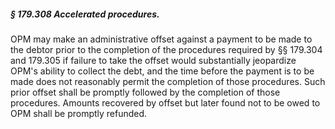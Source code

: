 ##### § 179.308 Accelerated procedures. #####

OPM may make an administrative offset against a payment to be made to the debtor prior to the completion of the procedures required by §§ 179.304 and 179.305 if failure to take the offset would substantially jeopardize OPM's ability to collect the debt, and the time before the payment is to be made does not reasonably permit the completion of those procedures. Such prior offset shall be promptly followed by the completion of those procedures. Amounts recovered by offset but later found not to be owed to OPM shall be promptly refunded.